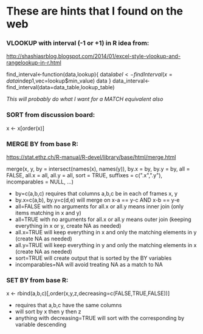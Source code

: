# These are hints that I found on the web

### VLOOKUP with interval (-1 or +1) in R idea from:

http://shashiasrblog.blogspot.com/2014/01/excel-style-vlookup-and-rangelookup-in-r.html

find_interval<-function(data,lookup){
  data$label<-findInterval(x=data$indep1,vec=lookup$min_value)
  data
}
data_interval<-find_interval(data=data_table,lookup_table)

_This will probably do what I want for a MATCH equivalent also_


### SORT from discussion board:

x <- x[order(x)]


### MERGE BY from base R:

https://stat.ethz.ch/R-manual/R-devel/library/base/html/merge.html

merge(x, y, by = intersect(names(x), names(y)),
      by.x = by, by.y = by, all = FALSE, all.x = all, all.y = all,
      sort = TRUE, suffixes = c(".x",".y"),
      incomparables = NULL, ...)

* by=c(a,b,c) requires that columns a,b,c be in each of frames x, y
* by.x=c(a,b), by.y=c(d,e) will merge on x-a == y-c AND x-b == y-e
* all=FALSE with no arguments for all.x or all.y means inner join (only items matching in x and y)
* all=TRUE with no arguments for all.x or all.y means outer join (keeping everything in x or y, create NA as needed)
* all.x=TRUE will keep everything in x and only the matching elements in y (create NA as needed)
* all.y=TRUE will keep everything in y and only the matching elements in x (create NA as needed)
* sort=TRUE will create output that is sorted by the BY variables
* incomparables=NA will avoid treating NA as a match to NA


### SET BY from base R:

x <- rbind(a,b,c)[,order(x,y,z,decreasing=c(FALSE,TRUE,FALSE))]

* requires that a,b,c have the same columns
* will sort by x then y then z
* anything with decreasing=TRUE will sort with the corresponding by variable descending

